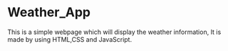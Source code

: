 # Weather_App
This is a simple webpage which will display the weather information, It is made by using HTML,CSS and JavaScript. 

